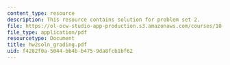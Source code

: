 ```yaml
---
content_type: resource
description: This resource contains solution for problem set 2.
file: https://ol-ocw-studio-app-production.s3.amazonaws.com/courses/10-34-numerical-methods-applied-to-chemical-engineering-fall-2005/f4282f0a5044bb4bb4759da8fcb1bf62_hw2soln_grading.pdf
file_type: application/pdf
resourcetype: Document
title: hw2soln_grading.pdf
uid: f4282f0a-5044-bb4b-b475-9da8fcb1bf62
---
```

